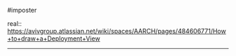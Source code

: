 #imposter

real:: https://avivgroup.atlassian.net/wiki/spaces/AARCH/pages/484606771/How+to+draw+a+Deployment+View
___